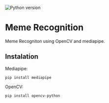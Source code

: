 ![Python version](https://img.shields.io/badge/Python-3.8-green?style=flat&logo=python)
# Meme Recognition
Meme Recogniton using OpenCV and mediapipe.
## Instalation
Mediapipe:
```
pip install mediapipe
```
OpenCV:
```
pip install opencv-python
```
